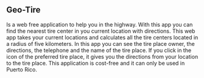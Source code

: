 Geo-Tire
--------

Is a web free application to help you in the highway. With this app you can find the nearest tire center in you current location with directions. This web app takes your current locations and calculates all the tire centers located in a radius of five kilometers. In this app you can see the tire place owner, the directions, the telephone and the name of the tire place. If you click in the icon of the preferred tire place, it gives you the directions from your location to the tire place. This application is cost-free and it can only be used in Puerto Rico.
